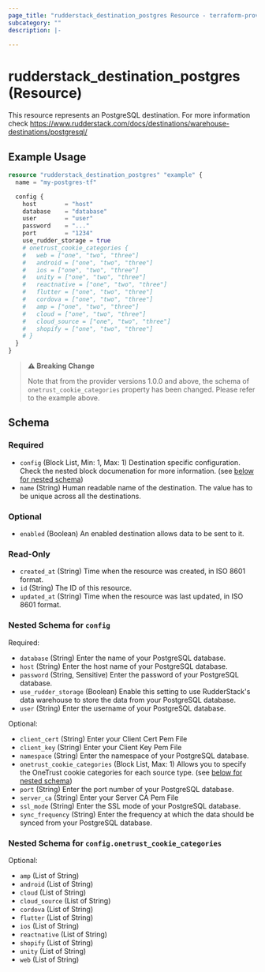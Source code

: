 ```yaml
---
page_title: "rudderstack_destination_postgres Resource - terraform-provider-rudderstack"
subcategory: ""
description: |-
  
---
```


# rudderstack_destination_postgres (Resource)

This resource represents an PostgreSQL destination. For more information check 
https://www.rudderstack.com/docs/destinations/warehouse-destinations/postgresql/

## Example Usage

```terraform
resource "rudderstack_destination_postgres" "example" {
  name = "my-postgres-tf"

  config {
    host        = "host"
    database    = "database"
    user        = "user"
    password    = "..."
    port        = "1234"
    use_rudder_storage = true
    # onetrust_cookie_categories {
    #   web = ["one", "two", "three"]
    #   android = ["one", "two", "three"]
    #   ios = ["one", "two", "three"]
    #   unity = ["one", "two", "three"]
    #   reactnative = ["one", "two", "three"]
    #   flutter = ["one", "two", "three"]
    #   cordova = ["one", "two", "three"]
    #   amp = ["one", "two", "three"]
    #   cloud = ["one", "two", "three"]
    #   cloud_source = ["one", "two", "three"]
    #   shopify = ["one", "two", "three"]
    # }
  }
}
```

> **⚠️ Breaking Change**
> 
> Note that from the provider versions 1.0.0 and above, the schema of `onetrust_cookie_categories` property has been changed. Please refer to the example above.

<!-- schema generated by tfplugindocs -->
## Schema

### Required

- `config` (Block List, Min: 1, Max: 1) Destination specific configuration. Check the nested block documenation for more information. (see [below for nested schema](#nestedblock--config))
- `name` (String) Human readable name of the destination. The value has to be unique across all the destinations.

### Optional

- `enabled` (Boolean) An enabled destination allows data to be sent to it.

### Read-Only

- `created_at` (String) Time when the resource was created, in ISO 8601 format.
- `id` (String) The ID of this resource.
- `updated_at` (String) Time when the resource was last updated, in ISO 8601 format.

<a id="nestedblock--config"></a>
### Nested Schema for `config`

Required:

- `database` (String) Enter the name of your PostgreSQL database.
- `host` (String) Enter the host name of your PostgreSQL database.
- `password` (String, Sensitive) Enter the password of your PostgreSQL database.
- `use_rudder_storage` (Boolean) Enable this setting to use RudderStack's data warehouse to store the data from your PostgreSQL database.
- `user` (String) Enter the username of your PostgreSQL database.

Optional:

- `client_cert` (String) Enter your Client Cert Pem File
- `client_key` (String) Enter your Client Key Pem File
- `namespace` (String) Enter the namespace of your PostgreSQL database.
- `onetrust_cookie_categories` (Block List, Max: 1) Allows you to specify the OneTrust cookie categories for each source type. (see [below for nested schema](#nestedblock--config--onetrust_cookie_categories))
- `port` (String) Enter the port number of your PostgreSQL database.
- `server_ca` (String) Enter your Server CA Pem File
- `ssl_mode` (String) Enter the SSL mode of your PostgreSQL database.
- `sync_frequency` (String) Enter the frequency at which the data should be synced from your PostgreSQL database.

<a id="nestedblock--config--onetrust_cookie_categories"></a>
### Nested Schema for `config.onetrust_cookie_categories`

Optional:

- `amp` (List of String)
- `android` (List of String)
- `cloud` (List of String)
- `cloud_source` (List of String)
- `cordova` (List of String)
- `flutter` (List of String)
- `ios` (List of String)
- `reactnative` (List of String)
- `shopify` (List of String)
- `unity` (List of String)
- `web` (List of String)

